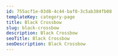 ```yaml
---
id: 755acf1e-03d8-4c44-baf0-3c5ab384fb08
templateKey: category-page
title: Black Crossbow
slug: black-crossbow
description: Black Crossbow
seoTitle: Black Crossbow
seoDescription: Black Crossbow
---
```

